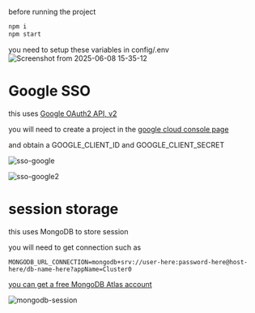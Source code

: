 before running the project
```bash
npm i
npm start
```
you need to setup these variables in config/.env
![Screenshot from 2025-06-08 15-35-12](https://github.com/user-attachments/assets/b10b05e6-025f-4075-85f0-2211b5b9851d)



# Google SSO

this uses [Google OAuth2 API, v2](https://developers.google.com/identity/protocols/oauth2/scopes#oauth2)

you will need to create a project in the [google cloud console page](https://console.developers.google.com)

and obtain a GOOGLE_CLIENT_ID and GOOGLE_CLIENT_SECRET

![sso-google](https://github.com/user-attachments/assets/0ca86045-19a4-4132-a931-58944eadca3e)

![sso-google2](https://github.com/user-attachments/assets/fd0a56c0-e5a7-4108-9d40-d71f465c0253)

# session storage

this uses MongoDB to store session

you will need to get connection such as 

`MONGODB_URL_CONNECTION=mongodb+srv://user-here:password-here@host-here/db-name-here?appName=Cluster0`

[you can get a free MongoDB Atlas account](https://account.mongodb.com/account/login)

![mongodb-session](https://github.com/user-attachments/assets/75eb9356-2be6-4aff-b700-3745fa37a2e4)

